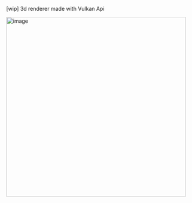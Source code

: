 [wip] 3d renderer made with Vulkan Api

<img width="480" alt="image" src="https://github.com/Starli57/Engine3d/assets/12995556/cae52870-12ff-4a60-b871-2dcea5edae9c">
